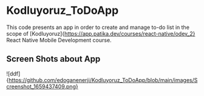 # Kodluyoruz_ToDoApp
This code presents an app in order to create and manage to-do list in the scope of [Kodluyoruz]{https://app.patika.dev/courses/react-native/odev_2} React Native Mobile Development course.

## Screen Shots about App
![ddf]{https://github.com/edoganenerji/Kodluyoruz_ToDoApp/blob/main/images/Screenshot_1659437409.png}
